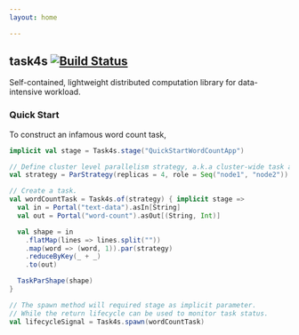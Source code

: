 ```yaml
---
layout: home

---
```


## task4s [![Build Status](https://travis-ci.com/tz70s/task4s.svg?token=q2MTgdyCTSXkarGyJWZp&branch=master)](https://travis-ci.com/tz70s/task4s)

Self-contained, lightweight distributed computation library for data-intensive workload.

### Quick Start

To construct an infamous word count task,

```scala
implicit val stage = Task4s.stage("QuickStartWordCountApp")

// Define cluster level parallelism strategy, a.k.a cluster-wide task allocation.
val strategy = ParStrategy(replicas = 4, role = Seq("node1", "node2"))

// Create a task.
val wordCountTask = Task4s.of(strategy) { implicit stage =>
  val in = Portal("text-data").asIn[String]
  val out = Portal("word-count").asOut[(String, Int)]

  val shape = in
    .flatMap(lines => lines.split(""))
    .map(word => (word, 1)).par(strategy)
    .reduceByKey(_ + _)
    .to(out)

  TaskParShape(shape)
}

// The spawn method will required stage as implicit parameter.
// While the return lifecycle can be used to monitor task status.
val lifecycleSignal = Task4s.spawn(wordCountTask)
```